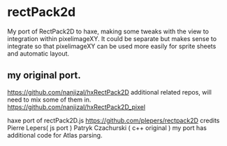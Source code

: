 # rectPack2d
My port of RectPack2D to haxe, making some tweaks with the view to integration within pixelimageXY.  It could be separate but makes sense to integrate so that pixelimageXY can be used more easily for sprite sheets and automatic layout.

## my original port.
https://github.com/nanjizal/hxRectPack2D
additional related repos, will need to mix some of them in.
https://github.com/nanjizal/hxRectPack2D_pixel


haxe port of rectPack2D.js https://github.com/plepers/rectpack2D credits Pierre Lepers( js port ) Patryk Czachurski ( c++ original )
my port has additional code for Atlas parsing.
